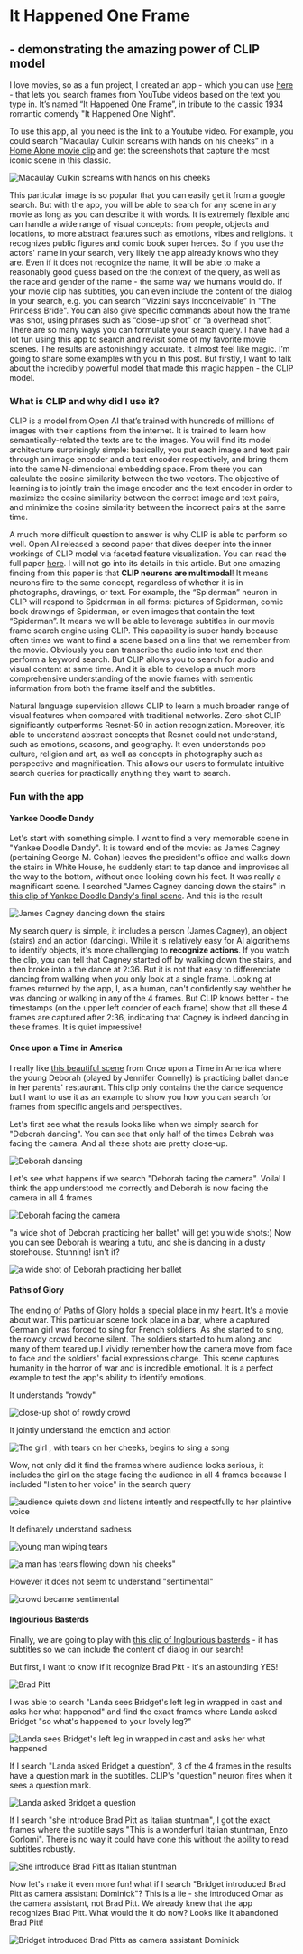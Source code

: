 # It Happened One Frame 
## - demonstrating the amazing power of CLIP model 

I love movies, so as a fun project, I created an app - which you can use [here](https://huggingface.co/spaces/YiYiXu/it-happened-one-frame-2) - that lets you search frames from YouTube videos based on the text you type in. It’s named “It Happened One Frame”, in tribute to the classic 1934 romantic comendy "It Happened One Night".

To use this app, all you need is the link to a Youtube video. For example,  you could search “Macaulay Culkin screams with hands on his cheeks” in a [Home Alone movie clip](https://youtu.be/7EOpoRn9_NA) and get the screenshots that capture the most iconic scene in this classic. 

![Macaulay Culkin screams with hands on his cheeks](/images/Macaulay.png)

This particular image is so popular that you can easily get it from a google search. But with the app, you will be able to search for any scene in any movie as long as you can describe it with words. It is extremely flexible and can handle a wide range of visual concepts: from people, objects and locations, to more abstract features such as emotions, vibes and religions. It recognizes public figures and comic book super heroes. So if you use the actors' name in your search, very likely the app already knows who they are. Even if it does not recognize the name, it will be able to make a reasonably good guess based on the the context of the query, as well as the race and gender of the name - the same way we humans would do. If your movie clip has subtitles, you can even include the content of the dialog in your search, e.g. you can search “Vizzini says inconceivable” in "The Princess Bride".  You can also give specific commands about how the frame was shot, using phrases such as “close-up shot” or  “a overhead shot”. There are so many ways you can formulate your search query. I have had a lot fun using this app to search and revisit some of my favorite movie scenes. The results are astonishingly accurate. It almost feel like magic. I’m going to share some examples with you in this post. But firstly, I want to talk about the incredibly powerful model that made this magic happen - the CLIP model.

### What is CLIP and why did I use it? 

CLIP is a model from Open AI that’s trained with hundreds of millions of images with their captions from the internet. It is trained to learn how semantically-related the texts are to the images. You will find its model architecture surprisingly simple: basically, you put each image and text pair through an image encoder and a text encoder respectively, and bring them into the same N-dimensional embedding space. From there you can calculate the cosine similarity between the two vectors. The objective of learning is to jointly train the image encoder and the text encoder in order to maximize the cosine similarity between the correct image and text pairs, and minimize the cosine similarity between the incorrect pairs at the same time.

A much more difficult question to answer is why CLIP is able to perform so well. Open AI released a second paper that dives deeper into the inner workings of CLIP model via faceted feature visualization. You can read the full paper [here](https://distill.pub/2021/multimodal-neurons/). I will not go into its details in this article. But one amazing finding from this paper is that __CLIP neurons are multimodal__! It means neurons fire to the same concept, regardless of whether it is in photographs, drawings, or text. For example, the “Spiderman” neuron in CLIP will respond to Spiderman in all forms: pictures of Spiderman, comic book drawings of Spiderman, or even images that contain the text “Spiderman”. It means we will be able to leverage subtitles in our movie frame search engine using CLIP. This capability is super handy because often times we want to find a scene based on a line that we remember from the movie. Obviously you can transcribe the audio into text and then perform a keyword search. But CLIP allows you to search for audio and visual content at same time. And it is able to develop a much more comprehensive understanding of the movie frames with sementic information from both the frame itself and the subtitles. 

Natural language supervision allows CLIP to learn a much broader range of visual features when compared with traditional networks. Zero-shot CLIP significantly outperforms Resnet-50 in action recognization. Moreover, it’s able to understand abstract concepts that Resnet could not understand, such as emotions, seasons, and geography. It even understands pop culture, religion and art, as well as concepts in photography such as perspective and magnification. This allows our users to formulate intuitive search queries for practically anything they want to search. 


### Fun with the app
#### Yankee Doodle Dandy 
Let's start with something simple. I want to find a very memorable scene in "Yankee Doodle Dandy". It is toward end of the movie: as James Cagney (pertaining George M. Cohan) leaves the president's office and walks down the stairs in White House, he suddenly start to tap dance and improvises all the way to the bottom, without once looking down his feet. It was really a magnificant scene. I searched "James Cagney dancing down the stairs" in [this clip of Yankee Doodle Dandy's final scene](https://youtu.be/v1rkzUIL8oc). And this is the result 

![James Cagney dancing down the stairs](/images/Cagney.png)

My search query is simple, it includes a person (James Cagney), an object (stairs) and an action (dancing). While it is relatively easy for AI algorithems to identify objects, it's more challenging to __recognize actions__. If you watch the clip, you can tell that Cagney started off by walking down the stairs, and then broke into a the dance at 2:36. But it is not that easy to differenciate dancing from walking when you only look at a single frame. Looking at frames returned by the app, I, as a human, can't confidently say wehther he was dancing or walking in any of the 4 frames. But CLIP knows better - the timestamps (on the upper left cornder of each frame) show that all these 4 frames are captured after 2:36, indicating that Cagney is indeed dancing in these frames. It is quiet impressive! 


#### Once upon a Time in America
I really like [this beautiful scene](https://youtu.be/0diCvgWv_ng) from Once upon a Time in America where the young Deborah (played by Jennifer Connelly) is practicing ballet dance in her parents' restaurant. This clip only contains the the dance sequence but I want to use it as an example to show you how you can search for frames from specific angels and perspectives. 

Let's first see what the resuls looks like when we simply search for "Deborah dancing". You can see that only half of the times Debrah was facing the camera. And all these shots are pretty close-up. 

![Deborah dancing](/images/Deborah1.png)

Let's see what happens if we search "Deborah facing the camera". Voila! I think the app understood me correctly and Deborah is now facing the camera in all 4 frames

![Deborah facing the camera](/images/Deborah2.png)


"a wide shot of Deborah practicing her ballet" will get you wide shots:) Now you can see Deborah is wearing a tutu, and she is dancing in a dusty storehouse. Stunning! isn't it? 

![a wide shot of Deborah practicing her ballet](/images/Deborah3.png)


#### Paths of Glory

The [ending of Paths of Glory](https://youtu.be/s3ifRA0Kj-8) holds a special place in my heart. It's a movie about war. This particular scene took place in a bar, where a captured German girl was forced to sing for French soldiers. As she started to sing, the rowdy crowd become silent. The soldiers started to hum along and many of them teared up.I vividly remember how the camera move from face to face and the soldiers' facial expressions change. This scene captures humanity in the horror of war and is incredible emotional. It is a perfect example to test the app's ability to identify emotions. 

It understands "rowdy"

![close-up shot of rowdy crowd](/images/rowdy.png)
 
It jointly understand the emotion and action 

![The girl , with tears on her cheeks, begins to sing a song](/images/girl.png)

Wow, not only did it find the frames where audience looks serious, it includes the girl on the stage facing the audience in all 4 frames because I included "listen to her voice" in the search query 

![audience quiets down and listens intently and respectfully to her plaintive voice](/images/voice.png)

It definately understand sadness 

![young man wiping tears](/images/cry1.png)

![a man has tears flowing down his cheeks"](/images/cry2.png)

However it does not seem to understand "sentimental" 

![crowd became sentimental](/images/sentimental.png)

#### Inglourious Basterds

Finally, we are going to play with [this clip of Inglourious basterds](https://youtu.be/rq7qm3T3cPE) - it has subtitles so we can include the content of dialog in our search! 

But first, I want to know if it recognize Brad Pitt - it's an astounding YES! 

![Brad Pitt](/images/BradPitt.png)

I was able to search "Landa sees Bridget's left leg in wrapped in cast and asks her what happened" and find the exact frames where Landa asked Bridget "so what's happened to your lovely leg?" 

![Landa sees Bridget's left leg in wrapped in cast and asks her what happened](/images/leg.png)

If I search "Landa asked Bridget a question", 3 of the 4 frames in the results have a question mark in the subtitles. CLIP's "question" neuron fires when it sees a question mark. 

![Landa asked Bridget a question](/images/question.png)

If I search "she introduce Brad Pitt as Italian stuntman", I got the exact frames where the subtitle says "This is a wonderfurl Italian stuntman, Enzo Gorlomi". There is no way it could have done this without the ability to read subtitles robustly.  

![She introduce Brad Pitt as Italian stuntman](/images/stuntman.png) 

Now let's make it even more fun! what if I search "Bridget introduced Brad Pitt as camera assistant Dominick"? This is a lie - she introduced Omar as the camera assistant, not Brad Pitt. We already knew that the app recognizes Brad Pitt. What would the it do now?  Looks like it abandoned Brad Pitt! 

![Bridget introduced Brad Pitts as camera assistant Dominick](/images/Dominick.png)
























